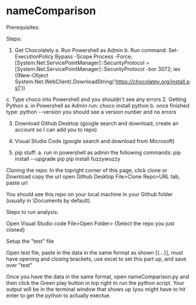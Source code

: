 # nameComparison

Prerequisites:

Steps: 
1. Get Chocolately
  a. Run Powershell as Admin
  b. Run command: 
  Set-ExecutionPolicy Bypass -Scope Process -Force; [System.Net.ServicePointManager]::SecurityProtocol = [System.Net.ServicePointManager]::SecurityProtocol -bor 3072; iex ((New-Object System.Net.WebClient).DownloadString('https://chocolatey.org/install.ps1'))
  
  c. Type choco into Powershell and you shouldn't see any errors
2. Getting Python
  a. in Powershell as Admin run: 
    choco install python
  b. once finished type: python --version
      you should see a version nunber and no errors
      
3. Download Github Desktop (google search and download, create an account so I can add you to repo)

4. Visual Studio Code (google search and download from Microsoft)

5. pip stuff:
  a. run in powershell as admin the following commands: 
    pip install --upgrade pip 
    pip install fuzzywuzzy

Cloning the repo:
In the topright corner of this page, click clone or Download
copy the url
open Github Desktop
File>Clone Repo>URL tab, paste url

You should see this repo on your local machine in your Github folder (usually in \Documents by default).


Steps to run analysis:

Open Visual Studio code
File>Open Folder> {Select the repo you just cloned}

  Setup the "test" file
  
  Open test file, paste in the data in the same format as shown [{...}], must have opening and closing brackets, use excel to set this part up, and save over "test"
  
  Once you have the data in the same format, open nameComparison.py and then click the Green play button in top right to run the python script. Your output will be in the terminal window that shows up (you might have to hit enter to get the python to actually exectue.
